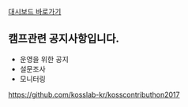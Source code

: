 [대시보드 바로가기](https://osam2017.github.io/notice/)

##  캠프관련 공지사항입니다.

- 운영을 위한 공지
- 설문조사
- 모니터링

https://github.com/kosslab-kr/kosscontributhon2017
